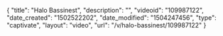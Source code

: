 {
    "title": "Halo Bassinest",
    "description": "",
    "videoid": "109987122",
    "date_created": "1502522202",
    "date_modified": "1504247456",
    "type": "captivate",
    "layout": "video",
    "url": "\/v\/halo-bassinest\/109987122"
}
